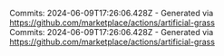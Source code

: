 Commits: 2024-06-09T17:26:06.428Z - Generated via https://github.com/marketplace/actions/artificial-grass
<br>
Commits: 2024-06-09T17:26:06.428Z - Generated via https://github.com/marketplace/actions/artificial-grass
<br>
